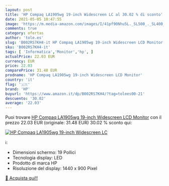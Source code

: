```yaml
---
layout: post
title: 'HP Compaq LA1905wg 19-inch Widescreen LC al 30.02 % di sconto'
date: 2021-05-05 10:47:55
image: 'https://m.media-amazon.com/images/I/41pf90Nhu5L._SL500_._SL400_.jpg'
comments: true
category: ofertas
author: 'tole.es'
slug: 'B002RS7KH4-it HP Compaq LA1905wg 19-inch Widescreen LCD Monitor'
sku: 'B002RS7KH4-it'
tags: [ 'Informatica','Monitor','hp', ]
actualPrice: 22.03 EUR
currency: EUR
price: 22.03
comparePrice: 31.48 EUR
prodname: 'HP Compaq LA1905wg 19-inch Widescreen LCD Monitor'
country: 'it'
flag: '🇮🇹'
brand: 'HP'
buyurl: 'https://www.amazon.it/dp/B002RS7KH4/?tag=tolees00-21'
descuento: '30.02'
average: '22.03'
---
```


Puoi trovare [HP Compaq LA1905wg 19-inch Widescreen LCD Monitor](https://www.amazon.it/dp/B002RS7KH4/?tag=tolees00-21) con il prezzo 22.03 EUR (originale: 31.48 EUR) 30.02 % sconto qui:

[![HP Compaq LA1905wg 19-inch Widescreen LC](https://m.media-amazon.com/images/I/41pf90Nhu5L._SL500_._SL400_.jpg)](https://www.amazon.it/dp/B002RS7KH4/?tag=tolees00-21)

ℹ️:

- Dimensioni schermo: 19 Pollici
- Tecnologia display: LED
- Prodotto di marca HP
- Risoluzione del display: 1440 x 900 Pixel

[🛒 Acquista qui!!](https://www.amazon.it/dp/B002RS7KH4/?tag=tolees00-21)

